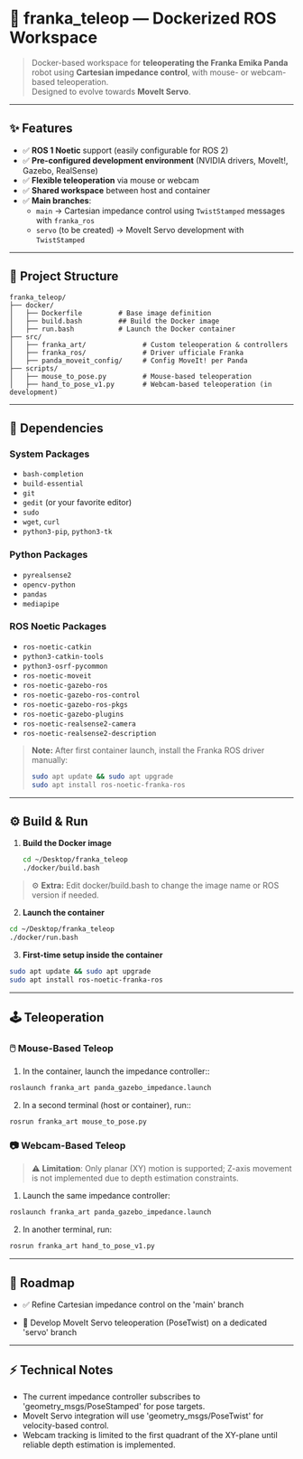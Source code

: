 # 🚀 franka_teleop — Dockerized ROS Workspace

> Docker-based workspace for **teleoperating the Franka Emika Panda** robot using **Cartesian impedance control**, with mouse- or webcam-based teleoperation.  
> Designed to evolve towards **MoveIt Servo**.

---

## ✨ Features

- ✅ **ROS 1 Noetic** support (easily configurable for ROS 2)  
- ✅ **Pre-configured development environment** (NVIDIA drivers, MoveIt!, Gazebo, RealSense)  
- ✅ **Flexible teleoperation** via mouse or webcam  
- ✅ **Shared workspace** between host and container  
- ✅ **Main branches**:  
  - `main` → Cartesian impedance control using `TwistStamped` messages with `franka_ros`  
  - `servo` (to be created) → MoveIt Servo development with `TwistStamped`  

---

## 📂 Project Structure


```plaintext
franka_teleop/
├── docker/
│   ├── Dockerfile         # Base image definition
│   ├── build.bash         ## Build the Docker image
│   ├── run.bash           # Launch the Docker container
├── src/
│   ├── franka_art/              # Custom teleoperation & controllers
│   ├── franka_ros/              # Driver ufficiale Franka
│   ├── panda_moveit_config/     # Config MoveIt! per Panda
├── scripts/
│   ├── mouse_to_pose.py         # Mouse-based teleoperation
│   ├── hand_to_pose_v1.py       # Webcam-based teleoperation (in development)
```


---

## 🧰 Dependencies

### System Packages

- `bash-completion`  
- `build-essential`  
- `git`  
- `gedit` (or your favorite editor)  
- `sudo`  
- `wget`, `curl`  
- `python3-pip`, `python3-tk`

### Python Packages

- `pyrealsense2`  
- `opencv-python`  
- `pandas`  
- `mediapipe`

### ROS Noetic Packages

- `ros-noetic-catkin`  
- `python3-catkin-tools`  
- `python3-osrf-pycommon`  
- `ros-noetic-moveit`  
- `ros-noetic-gazebo-ros`  
- `ros-noetic-gazebo-ros-control`  
- `ros-noetic-gazebo-ros-pkgs`  
- `ros-noetic-gazebo-plugins`  
- `ros-noetic-realsense2-camera`  
- `ros-noetic-realsense2-description`  

> **Note:** After first container launch, install the Franka ROS driver manually:
> ```bash
> sudo apt update && sudo apt upgrade
> sudo apt install ros-noetic-franka-ros
> ```

---

## ⚙️ Build & Run

1. **Build the Docker image**  
   ```bash
   cd ~/Desktop/franka_teleop
   ./docker/build.bash


>⚙️ **Extra:** Edit docker/build.bash to change the image name or ROS version if needed.


2. **Launch the container**
```bash
cd ~/Desktop/franka_teleop
./docker/run.bash
```

3. **First-time setup inside the container**
```bash
sudo apt update && sudo apt upgrade
sudo apt install ros-noetic-franka-ros
```
---

## 🕹️ **Teleoperation**
### 🖱️ **Mouse-Based Teleop**

1. In the container, launch the impedance controller::
```bash
roslaunch franka_art panda_gazebo_impedance.launch
```
2. In a second terminal (host or container), run::
```bash
rosrun franka_art mouse_to_pose.py
```

### 📷 **Webcam-Based Teleop**

>⚠️ **Limitation**: Only planar (XY) motion is supported; Z-axis movement is not implemented due to depth estimation constraints.

1. Launch the same impedance controller:
```bash
roslaunch franka_art panda_gazebo_impedance.launch
```
2. In another terminal, run:
```bash
rosrun franka_art hand_to_pose_v1.py
```

---

## 🔭 **Roadmap**
- ✅  Refine Cartesian impedance control on the 'main' branch

- 🚧  Develop MoveIt Servo teleoperation (PoseTwist) on a dedicated 'servo' branch
  
---

## ⚡ **Technical Notes**
- The current impedance controller subscribes to 'geometry_msgs/PoseStamped' for pose targets.
- MoveIt Servo integration will use 'geometry_msgs/PoseTwist' for velocity-based control.
- Webcam tracking is limited to the first quadrant of the XY-plane until reliable depth estimation is implemented.



